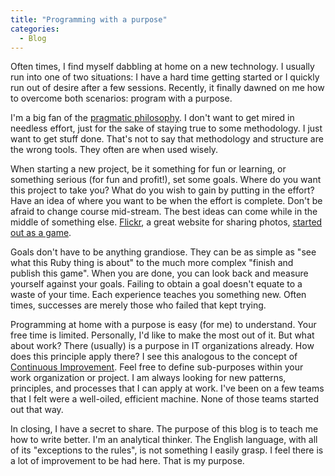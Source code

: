 ```yaml
---
title: "Programming with a purpose"
categories:
  - Blog
---
```



Often times, I find myself dabbling at home on a new technology. I usually  run into one of two situations: I have a hard time getting started or I quickly run out of desire after a few sessions. Recently, it finally dawned on me how to overcome both scenarios: program with a purpose.

I'm a big fan of the [pragmatic philosophy](http://www.pragprog.com/titles/tpp/the-pragmatic-programmer). I don't want to get mired in needless effort, just for the sake of staying true to some methodology. I just want to get stuff done. That's not to say that methodology and structure are the wrong tools. They often are when used wisely.

When starting a new project, be it something for fun or learning, or something serious (for fun and profit!), set some goals. Where do you want this project to take you? What do you wish to gain by putting in the effort? Have an idea of where you want to be when the effort is complete. Don't be afraid to change course mid-stream. The best ideas can come while in the middle of something else. [Flickr](http://www.flickr.com/), a great website for sharing photos, [started out as a game](http://www.usatoday.com/tech/products/2006-02-27-flickr_x.htm).

Goals don't have to be anything grandiose. They can be as simple as "see what this Ruby thing is about" to the much more complex "finish and publish this game". When you are done, you can look back and measure yourself against your goals. Failing to obtain a goal doesn't equate to a waste of your time. Each experience teaches you something new. Often times, successes are merely those who failed that kept trying.

Programming at home with a purpose is easy (for me) to understand. Your free time is limited. Personally, I'd like to make the most out of it. But what about work? There (usually) is a purpose in IT organizations already. How does this principle apply there? I see this analogous to the concept of [Continuous Improvement](http://en.wikipedia.org/wiki/Continuous_improvement_process). Feel free to define sub-purposes within your work organization or project. I am always looking for new patterns, principles, and processes that I can apply at work. I've been on a few teams that I felt were a well-oiled, efficient machine. None of those teams started out that way.

In closing, I have a secret to share. The purpose of this blog is to teach me how to write better. I'm an analytical thinker. The English language, with all of its "exceptions to the rules", is not something I easily grasp. I feel there is a lot of improvement to be had here. That is my purpose.